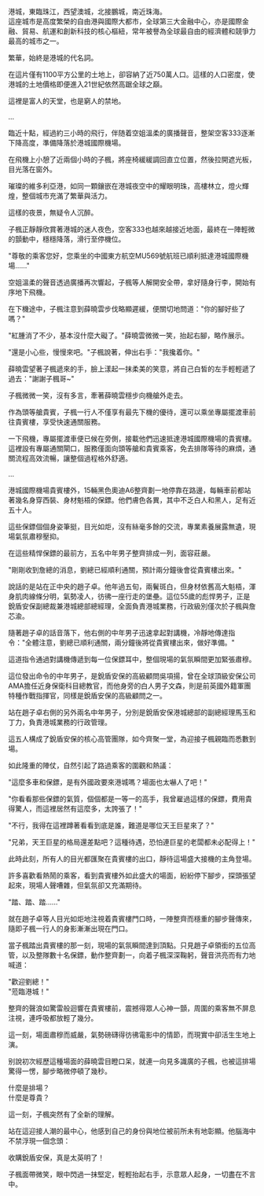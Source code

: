 港城，東臨珠江，西望澳城，北接鵬城，南近珠海。  
這座城市是高度繁榮的自由港與國際大都市，全球第三大金融中心，亦是國際金融、貿易、航運和創新科技的核心樞紐，常年被譽為全球最自由的經濟體和競爭力最高的城市之一。  

繁華，始終是港城的代名詞。  

在這片僅有1100平方公里的土地上，卻容納了近750萬人口。這樣的人口密度，使港城的土地價格即便進入21世紀依然高踞全球之巔。  

這裡是富人的天堂，也是窮人的禁地。  

...

臨近十點，經過約三小時的飛行，伴随着空姐溫柔的廣播聲音，整架空客333逐漸下降高度，準備降落於港城國際機場。  

在飛機上小憩了近兩個小時的子楓，將座椅緩緩調回直立位置，然後拉開遮光板，目光落在窗外。  

璀璨的維多利亞港，如同一顆鑲嵌在港城夜空中的耀眼明珠，高樓林立，燈火輝煌，整個城市充滿了繁華與活力。  

這樣的夜景，無疑令人沉醉。  

子楓正靜靜欣賞著港城的迷人夜色，空客333也越來越接近地面，最終在一陣輕微的顫動中，穩穩降落，滑行至停機位。  

"尊敬的乘客您好，您乘坐的中國東方航空MU569號航班已順利抵達港城國際機場……"

空姐溫柔的聲音透過廣播再次響起，子楓等人解開安全帶，拿好隨身行李，開始有序地下飛機。  

在下機途中，子楓注意到薛曉雲步伐略顯遲緩，便關切地問道："你的腳好些了嗎？"  

"紅腫消了不少，基本沒什麼大礙了。"薛曉雲微微一笑，抬起右腳，略作展示。  

"還是小心些，慢慢來吧。"子楓說著，伸出右手："我攙着你。"  

薛曉雲望著子楓遞來的手，臉上漾起一抹柔美的笑意，將自己白皙的左手輕輕遞了過去："謝謝子楓哥~"  

子楓微微一笑，沒有多言，牽著薛曉雲穩步向機艙外走去。  

作為頭等艙貴賓，子楓一行人不僅享有最先下機的優待，還可以乘坐專屬擺渡車前往貴賓樓，享受快速通關服務。  

一下飛機，專屬擺渡車便已候在旁側，接載他們迅速抵達港城國際機場的貴賓樓。這裡設有專屬通關閘口，服務僅面向頭等艙和貴賓乘客，免去排隊等待的麻煩，通關流程高效流暢，讓整個過程格外舒適。  

...

港城國際機場貴賓樓外，15輛黑色奧迪A6整齊劃一地停靠在路邊，每輛車前都站著幾名身穿西裝、身材魁梧的保鏢。他們膚色各異，其中不乏白人和黑人，足有近五十人。  

這些保鏢個個身姿筆挺，目光如炬，沒有絲毫多餘的交流，專業素養展露無遺，現場氣氛肅穆壓抑。  

在這些精悍保鏢的最前方，五名中年男子整齊排成一列，面容莊嚴。  

"剛剛收到詹總的消息，劉總已經順利通關，預計兩分鐘後會從貴賓樓出來。"  

說話的是站在正中央的趙子卓。他年過五旬，兩鬢斑白，但身材依舊高大魁梧，渾身肌肉線條分明，氣勢凌人，彷彿一座行走的堡壘。這位55歲的彪悍男子，正是銳盾安保副總裁兼港城總部總經理，全面負責港城業務，行政級別僅次於子楓與詹芯渝。  

隨著趙子卓的話音落下，他右側的中年男子迅速拿起對講機，冷靜地傳達指令："全體注意，劉總已順利通關，兩分鐘後將從貴賓樓出來，做好準備。"  

這道指令通過對講機傳遞到每一位保鏢耳中，整個現場的氣氛瞬間更加緊張肅穆。  

這位發出命令的中年男子，是銳盾安保的高級顧問吳項揚，曾在全球頂級安保公司AMA擔任近身保衛科目總教官，而他身旁的白人男子文森，則是前英國外籍軍團特種作戰指揮官，同樣是銳盾安保的高級顧問之一。  

站在趙子卓右側的另外兩名中年男子，分別是銳盾安保港城總部的副總經理馬玉和丁力，負責港城業務的行政管理。  

這五人構成了銳盾安保的核心高管團隊，如今齊聚一堂，為迎接子楓親臨而悉數到場。  

如此隆重的陣仗，自然引起了路過乘客的圍觀和熱議：  

"這麼多車和保鏢，是有外國政要來港城嗎？場面也太嚇人了吧！"  

"你看看那些保鏢的氣質，個個都是一等一的高手，我曾雇過這樣的保鏢，費用貴得驚人，而這裡居然有這麼多，太誇張了！"  

"不行，我得在這裡蹲著看看到底是誰，難道是哪位天王巨星來了？"  

"兄弟，天王巨星的格局還差點吧？這種待遇，恐怕連巨星的老闆都未必配得上！"  

此時此刻，所有人的目光都匯聚在貴賓樓的出口，靜待這場盛大接機的主角登場。

許多喜歡看熱鬧的乘客，看到貴賓樓外如此盛大的場面，紛紛停下腳步，探頭張望起來，現場人聲嘈雜，但氣氛卻又充滿期待。  

"踏、踏、踏……"  

就在趙子卓等人目光如炬地注視着貴賓樓門口時，一陣整齊而穩重的腳步聲傳來，隨即子楓一行人的身影漸漸出現在門口。  

當子楓踏出貴賓樓的那一刻，現場的氣氛瞬間達到頂點。只見趙子卓領銜的五位高管，以及整隊數十名保鏢，動作整齊劃一，向着子楓深深鞠躬，聲音洪亮而有力地喊道：  

"歡迎劉總！"  
"蒞臨港城！"  

整齊的聲浪如驚雷般迴響在貴賓樓前，震撼得眾人心神一顫，周圍的乘客無不屏息注視，連呼吸都放輕了幾分。  

這一刻，場面肅穆而威嚴，氣勢磅礴得彷彿電影中的情節，而現實中卻活生生地上演。  

别說初次經歷這種場面的薛曉雲目瞪口呆，就連一向見多識廣的子楓，也被這排場驚得一愣，腳步略微停頓了幾秒。  

什麼是排場？  
什麼是尊貴？  

這一刻，子楓突然有了全新的理解。  

站在這迎接人潮的最中心，他感到自己的身份與地位被前所未有地彰顯。他腦海中不禁浮現一個念頭：  

收購銳盾安保，真是太英明了！  

子楓面帶微笑，眼中閃過一抹堅定，輕輕抬起右手，示意眾人起身，一切盡在不言中。